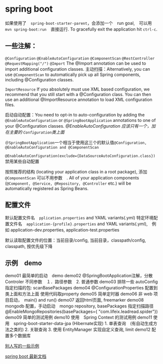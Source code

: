 # spring boot
如果使用了　`spring-boot-starter-parent`，会添加一个　run goal,　可以用　`mvn spring-boot:run`　直接运行.
To gracefully exit the application hit `ctrl-c`.

## 一些注解：

`@Configuration`
`@EnableAutoConfiguration`
`@ComponentScan`
`@RestController`
`@RequestMapping("/")`
`@Import` The @Import annotation can be used to import additional configuration classes. 
主动扫描：Alternatively, you can use `@ComponentScan` to automatically pick up all Spring components, including @Configuration classes.

`ImportResource` If you absolutely must use XML based configuration, we recommend that you still start with a @Configuration class. You can then use an additional @ImportResource annotation to load XML configuration files.

启动自动配置：You need to opt-in to auto-configuration by adding the `@EnableAutoConfiguration` or `@SpringBootApplication` annotations to one of your @Configuration classes.
*@EnableAutoConfiguration 应该只有一个，加在主要的 `Configuration`类上面*

`＠SpringBootApplication`一个相当于使用这三个的默认值`@Configuration, @EnableAutoConfiguration and @ComponentScan`

`@EnableAutoConfiguration(exclude={DataSourceAutoConfiguration.class})`  禁用某些自动配置


按照推荐的结构 (locating your application class in a root package), 添加 `@ComponentScan` 可以不用参数　. All of your application components (`@Component, @Service, @Repository, @Controller` etc.) will be automatically registered as Spring Beans.


## 配置文件
默认配置文件名　`pplication.properties` and YAML variants(.yml)
特定环境配置文件名　`application-{profile}.properties` and YAML variants(.yml),　例如 application-dev.properties, application-test.properties

默认读取配置文件的位置：当前目录/config, 当前目录，classpath/config, classpath, 按优先级下降　


## 示例　demo
demo01  最简单的启动　demo
demo02  @SpringBootApplication注解，分散　Controler
		不同参数　１．路径参数　2. 普通参数
demo03  排除一些 autoConfig
	    指定扫描的包: scanBasePackages
demo04  @ConfigurationProperties 配置到类上面和方法上面
		使用代码取property
demo05  简单定时器
demo06  非 web 项目启动，　main() and run()
demo07  返回html页面, freemarker
demo08  mongodb 配置，手动启动　mongo repository, basePackages 指定扫描路径
		@EnableMongoRepositories(basePackages={ "com.lifeix.leadread.spider"})
demo09  简单的测试用例
demo10  使用　Spring Context 的测试用例
demo11  使用　spring-boot-starter-data-jpa  (Hibernate实现)
		1. 单表查询　(有自动生成方法之类的)
		2. 关联查询
		3. 使用 EntityManager 实现自定义查询, limit
demo12  配置多个数据库




[别人写的一些示例](http://git.oschina.net/didispace/SpringBoot-Learning)  

[spring boot 最新文档](https://docs.spring.io/spring-boot/docs/current-SNAPSHOT/reference/htmlsingle/#getting-started)  
